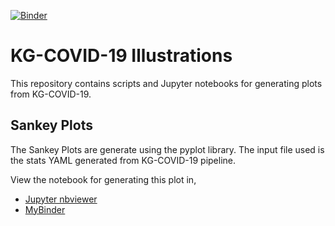 [![Binder](https://mybinder.org/badge_logo.svg)](https://mybinder.org/v2/gh/deepakunni3/kg-covid-19-illustrations/master?filepath=sankey%2FKG-COVID-19-sankey-plots.ipynb)

# KG-COVID-19 Illustrations

This repository contains scripts and Jupyter notebooks for generating plots from KG-COVID-19.

## Sankey Plots

The Sankey Plots are generate using the pyplot library.
The input file used is the stats YAML generated from KG-COVID-19 pipeline.

View the notebook for generating this plot in,
- [Jupyter nbviewer](https://nbviewer.jupyter.org/github/deepakunni3/kg-covid-19-illustrations/blob/master/sankey/KG-COVID-19-sankey-plots.ipynb)
- [MyBinder](https://mybinder.org/v2/gh/deepakunni3/kg-covid-19-illustrations/master?filepath=sankey%2FKG-COVID-19-sankey-plots.ipynb)
